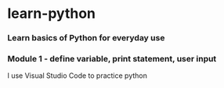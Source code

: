 # learn-python

### Learn basics of Python for everyday use

### Module 1 - define variable, print statement, user input
I use Visual Studio Code to practice python

